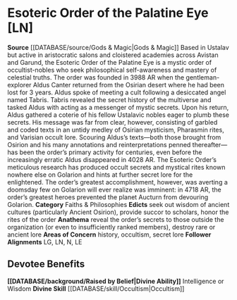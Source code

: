﻿---
ability:
- Intelligence
- Wisdom
ability_boost:
- Intelligence
- Wisdom
alignment: LN
deity:
- '[[DATABASE/deity/Esoteric Order of the Palatine Eye|Esoteric Order of the Palatine
  Eye]]'
deity_category: Faiths & Philosophies
divine_font: null
domain: null
favored_weapon: null
follower_alignment:
- LG
- LN
- LE
- N
id: '199'
name: Esoteric Order of the Palatine Eye
rarity: Common
rus_type_level: null
skill:
- '[[DATABASE/skill/Occultism|Occultism]]'
source: '[[DATABASE/source/Gods & Magic|Gods & Magic]]'
trait: null
type: Deity

---
# Esoteric Order of the Palatine Eye [LN]

**Source** [[DATABASE/source/Gods & Magic|Gods & Magic]] 
Based in Ustalav but active in aristocratic salons and cloistered academies across Avistan and Garund, the Esoteric Order of the Palatine Eye is a mystic order of occultist-nobles who seek philosophical self-awareness and mastery of celestial truths. The order was founded in 3988 AR when the gentleman-explorer Aldus Canter returned from the Osirian desert where he had been lost for 3 years. Aldus spoke of meeting a cult following a desiccated angel named Tabris. Tabris revealed the secret history of the multiverse and tasked Aldus with acting as a messenger of mystic secrets. Upon his return, Aldus gathered a coterie of his fellow Ustalavic nobles eager to plumb these secrets. His message was far from clear, however, consisting of garbled and coded texts in an untidy medley of Osirian mysticism, Pharasmin rites, and Varisian occult lore. Scouring Aldus’s texts—both those brought from Osirion and his many annotations and reinterpretations penned thereafter—has been the order’s primary activity for centuries, even before the increasingly erratic Aldus disappeared in 4028 AR. The Esoteric Order’s meticulous research has produced occult secrets and mystical rites known nowhere else on Golarion and hints at further secret lore for the enlightened. The order’s greatest accomplishment, however, was averting a doomsday few on Golarion will ever realize was imminent: in 4718 AR, the order’s greatest heroes prevented the planet Aucturn from devouring Golarion.
**Category** Faiths & Philosophies
**Edicts** seek out wisdom of ancient cultures (particularly Ancient Osirion), provide succor to scholars, honor the rites of the order
**Anathema** reveal the order’s secrets to those outside the organization (or even to insufficiently ranked members), destroy rare or ancient lore
**Areas of Concern** history, occultism, secret lore
**Follower Alignments** LG, LN, N, LE

## Devotee Benefits

**[[DATABASE/background/Raised by Belief|Divine Ability]]** Intelligence or Wisdom
**Divine Skill** [[DATABASE/skill/Occultism|Occultism]]